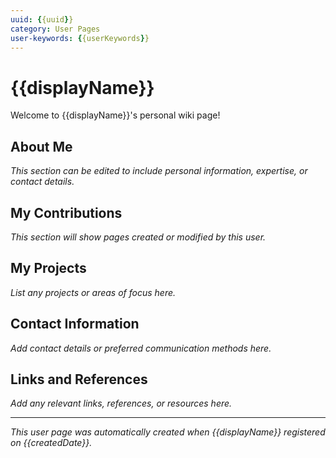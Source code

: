```yaml
---
uuid: {{uuid}}
category: User Pages
user-keywords: {{userKeywords}}
---
```

# {{displayName}}

Welcome to {{displayName}}'s personal wiki page!

## About Me

*This section can be edited to include personal information, expertise, or contact details.*

## My Contributions

*This section will show pages created or modified by this user.*

## My Projects

*List any projects or areas of focus here.*

## Contact Information

*Add contact details or preferred communication methods here.*

## Links and References

*Add any relevant links, references, or resources here.*

---

*This user page was automatically created when {{displayName}} registered on {{createdDate}}.*
